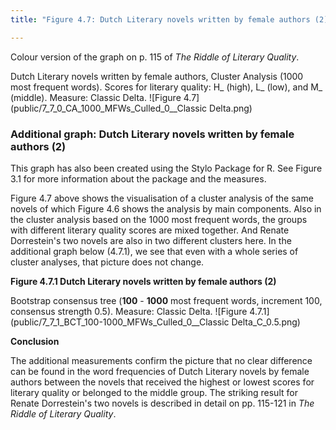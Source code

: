 ```yaml
---
title: "Figure 4.7: Dutch Literary novels written by female authors (2)"

---
```


Colour version of the graph on p. 115 of *The Riddle of Literary Quality*.

Dutch Literary novels written by female authors, Cluster Analysis (1000 most frequent words).
Scores for literary quality: H_ (high), L_ (low), and M_ (middle). Measure: Classic Delta.
![Figure 4.7](public/7_7_0_CA_1000_MFWs_Culled_0__Classic Delta.png)

### **Additional graph: Dutch Literary novels written by female authors (2)**

This graph has also been created using the Stylo Package for R. See Figure 3.1 for more information about the package and the measures.

Figure 4.7 above shows the visualisation of a cluster analysis of the same novels of which Figure 4.6 shows the analysis by main components. Also in the cluster analysis based on the 1000 most frequent words, the groups with different literary quality scores are mixed together. And Renate Dorrestein's two novels are also in two different clusters here. In the additional graph below (4.7.1), we see that even with a whole series of cluster analyses, that picture does not change.

**Figure 4.7.1 Dutch Literary novels written by female authors (2)**

Bootstrap consensus tree (**100** - **1000** most frequent words, increment 100, consensus strength 0.5). Measure: Classic Delta.
![Figure 4.7.1](public/7_7_1_BCT_100-1000_MFWs_Culled_0__Classic Delta_C_0.5.png)


**Conclusion**

The additional measurements confirm the picture that no clear difference can be found in the word frequencies of Dutch Literary novels by female authors between the novels that received the highest or lowest scores for literary quality or belonged to the middle group. The striking result for Renate Dorrestein's two novels is described in detail on pp. 115-121 in *The Riddle of Literary Quality*.

